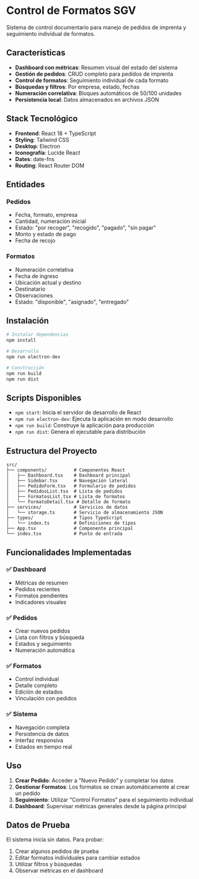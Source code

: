 # Control de Formatos SGV

Sistema de control documentario para manejo de pedidos de imprenta y seguimiento individual de formatos.

## Características

- **Dashboard con métricas**: Resumen visual del estado del sistema
- **Gestión de pedidos**: CRUD completo para pedidos de imprenta
- **Control de formatos**: Seguimiento individual de cada formato
- **Búsquedas y filtros**: Por empresa, estado, fechas
- **Numeración correlativa**: Bloques automáticos de 50/100 unidades
- **Persistencia local**: Datos almacenados en archivos JSON

## Stack Tecnológico

- **Frontend**: React 18 + TypeScript
- **Styling**: Tailwind CSS
- **Desktop**: Electron
- **Iconografía**: Lucide React
- **Dates**: date-fns
- **Routing**: React Router DOM

## Entidades

### Pedidos
- Fecha, formato, empresa
- Cantidad, numeración inicial
- Estado: "por recoger", "recogido", "pagado", "sin pagar"
- Monto y estado de pago
- Fecha de recojo

### Formatos
- Numeración correlativa
- Fecha de ingreso
- Ubicación actual y destino
- Destinatario
- Observaciones
- Estado: "disponible", "asignado", "entregado"

## Instalación

```bash
# Instalar dependencias
npm install

# Desarrollo
npm run electron-dev

# Construcción
npm run build
npm run dist
```

## Scripts Disponibles

- `npm start`: Inicia el servidor de desarrollo de React
- `npm run electron-dev`: Ejecuta la aplicación en modo desarrollo
- `npm run build`: Construye la aplicación para producción
- `npm run dist`: Genera el ejecutable para distribución

## Estructura del Proyecto

```
src/
├── components/          # Componentes React
│   ├── Dashboard.tsx    # Dashboard principal
│   ├── Sidebar.tsx      # Navegación lateral
│   ├── PedidoForm.tsx   # Formulario de pedidos
│   ├── PedidosList.tsx  # Lista de pedidos
│   ├── FormatosList.tsx # Lista de formatos
│   └── FormatoDetail.tsx # Detalle de formato
├── services/            # Servicios de datos
│   └── storage.ts       # Servicio de almacenamiento JSON
├── types/               # Tipos TypeScript
│   └── index.ts         # Definiciones de tipos
├── App.tsx              # Componente principal
└── index.tsx            # Punto de entrada
```

## Funcionalidades Implementadas

### ✅ Dashboard
- Métricas de resumen
- Pedidos recientes
- Formatos pendientes
- Indicadores visuales

### ✅ Pedidos
- Crear nuevos pedidos
- Lista con filtros y búsqueda
- Estados y seguimiento
- Numeración automática

### ✅ Formatos
- Control individual
- Detalle completo
- Edición de estados
- Vinculación con pedidos

### ✅ Sistema
- Navegación completa
- Persistencia de datos
- Interfaz responsiva
- Estados en tiempo real

## Uso

1. **Crear Pedido**: Acceder a "Nuevo Pedido" y completar los datos
2. **Gestionar Formatos**: Los formatos se crean automáticamente al crear un pedido
3. **Seguimiento**: Utilizar "Control Formatos" para el seguimiento individual
4. **Dashboard**: Supervisar métricas generales desde la página principal

## Datos de Prueba

El sistema inicia sin datos. Para probar:
1. Crear algunos pedidos de prueba
2. Editar formatos individuales para cambiar estados
3. Utilizar filtros y búsquedas
4. Observar métricas en el dashboard